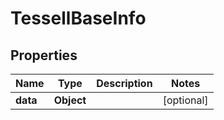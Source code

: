 

# TessellBaseInfo


## Properties

Name | Type | Description | Notes
------------ | ------------- | ------------- | -------------
**data** | **Object** |  |  [optional]



